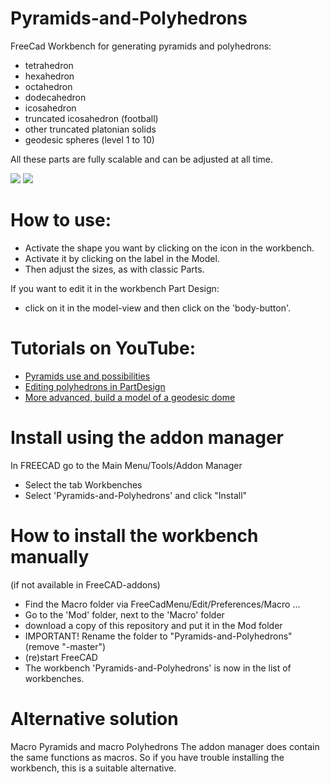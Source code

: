 # Pyramids-and-Polyhedrons
FreeCad Workbench for generating
pyramids and polyhedrons:
- tetrahedron
- hexahedron
- octahedron
- dodecahedron
- icosahedron
- truncated icosahedron (football)
- other truncated platonian solids
- geodesic spheres (level 1 to 10)


All these parts are fully scalable and can be adjusted at all time.

<img src="workbench.png">

<img src="polyhedrons.png">


# How to use:
- Activate the shape you want by clicking on the icon in the workbench.
- Activate it by clicking on the label in the Model.
- Then adjust the sizes, as with classic Parts.

If you want to edit it in the workbench Part Design:
- click on it in the model-view and then click on the 'body-button'.


# Tutorials on YouTube:
- [Pyramids use and possibilities](https://youtu.be/H8IgmzpMpSg) 
- [Editing polyhedrons in PartDesign](https://youtu.be/Lym1jM_Vans)
- [More advanced, build a model of a geodesic dome](https://youtu.be/FsYHYnVcVvI) 


# Install using the addon manager
In FREECAD go to the Main Menu/Tools/Addon Manager
- Select the tab Workbenches
- Select 'Pyramids-and-Polyhedrons' and click "Install"


# How to install the workbench manually 
(if not available in FreeCAD-addons)
- Find the Macro folder via FreeCadMenu/Edit/Preferences/Macro ...
- Go to the 'Mod' folder, next to the 'Macro' folder
- download a copy of this repository and put it in the Mod folder
- IMPORTANT! Rename the folder to "Pyramids-and-Polyhedrons" (remove "-master")
- (re)start FreeCAD
- The workbench 'Pyramids-and-Polyhedrons' is now in the list of workbenches.


# Alternative solution
Macro Pyramids and macro Polyhedrons
The addon manager does contain the same functions as macros.
So if you have trouble installing the workbench, this is a suitable alternative.
